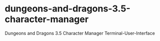 # dungeons-and-dragons-3.5-character-manager
Dungeons and Dragons 3.5 Character Manager Terminal-User-Interface
